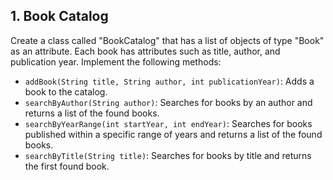 ## 1. Book Catalog

Create a class called "BookCatalog" that has a list of objects of type "Book" as an attribute. Each book has attributes such as title, author, and publication year. Implement the following methods:

- `addBook(String title, String author, int publicationYear)`: Adds a book to the catalog.
- `searchByAuthor(String author)`: Searches for books by an author and returns a list of the found books.
- `searchByYearRange(int startYear, int endYear)`: Searches for books published within a specific range of years and returns a list of the found books.
- `searchByTitle(String title)`: Searches for books by title and returns the first found book.
